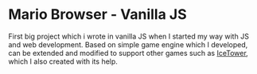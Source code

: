 # Mario Browser - Vanilla JS
First big project which i wrote in vanilla JS when I started my way with JS and web development.
Based on simple game engine which I developed, can be extended and modified to support other games such as [IceTower](https://github.com/TomaszKisiel/icy-tower), which I also created with its help.
